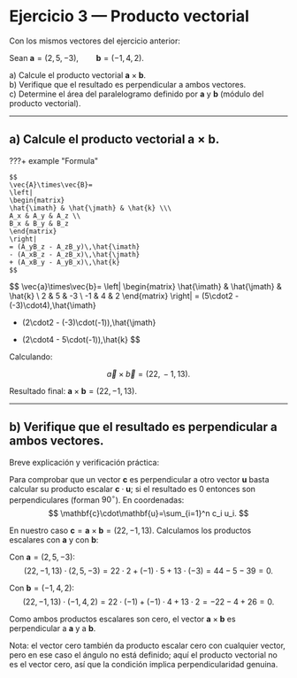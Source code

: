 # Ejercicio 3 — Producto vectorial

Con los mismos vectores del ejercicio anterior:

Sean $\mathbf{a}=(2,5,-3),\qquad \mathbf{b}=(-1,4,2).$

a) Calcule el producto vectorial $\mathbf{a}\times\mathbf{b}$.  
b) Verifique que el resultado es perpendicular a ambos vectores.  
c) Determine el área del paralelogramo definido por $\mathbf{a}$ y $\mathbf{b}$ (módulo del producto vectorial).

---

## a) Calcule el producto vectorial $\mathbf{a}\times\mathbf{b}$.

???+ example "Formula"

    $$
    \vec{A}\times\vec{B}=
    \left|
    \begin{matrix}
    \hat{\imath} & \hat{\jmath} & \hat{k} \\\
    A_x & A_y & A_z \\
    B_x & B_y & B_z
    \end{matrix}
    \right|
    = (A_yB_z - A_zB_y)\,\hat{\imath}
    - (A_xB_z - A_zB_x)\,\hat{\jmath}
    + (A_xB_y - A_yB_x)\,\hat{k}
    $$

$$
\vec{a}\times\vec{b}=
\left|
\begin{matrix}
\hat{\imath} & \hat{\jmath} & \hat{k} \\
2 & 5 & -3 \\
-1 & 4 & 2
\end{matrix}
\right|
= (5\cdot2 - (-3)\cdot4)\,\hat{\imath}
- (2\cdot2 - (-3)\cdot(-1))\,\hat{\jmath}
+ (2\cdot4 - 5\cdot(-1))\,\hat{k}
$$

Calculando:

$$
\vec{a}\times\vec{b} = (22,\,-1,\,13).
$$

Resultado final: $\mathbf{a}\times\mathbf{b} = (22, -1, 13)$.

---

## b) Verifique que el resultado es perpendicular a ambos vectores.

Breve explicación y verificación práctica:

Para comprobar que un vector $\mathbf{c}$ es perpendicular a otro vector $\mathbf{u}$ basta calcular su producto escalar $\mathbf{c}\cdot\mathbf{u}$; si el resultado es 0 entonces son perpendiculares (forman $90^\circ$). En coordenadas:
$$
\mathbf{c}\cdot\mathbf{u}=\sum_{i=1}^n c_i u_i.
$$

En nuestro caso $\mathbf{c}=\mathbf{a}\times\mathbf{b}=(22,-1,13)$. Calculamos los productos escalares con $\mathbf{a}$ y con $\mathbf{b}$:

Con $\mathbf{a}=(2,5,-3)$:
$$
(22,-1,13)\cdot(2,5,-3) = 22\cdot2 + (-1)\cdot5 + 13\cdot(-3) = 44 -5 -39 = 0.
$$

Con $\mathbf{b}=(-1,4,2)$:
$$
(22,-1,13)\cdot(-1,4,2) = 22\cdot(-1) + (-1)\cdot4 + 13\cdot2 = -22 -4 +26 = 0.
$$

Como ambos productos escalares son cero, el vector $\mathbf{a}\times\mathbf{b}$ es perpendicular a $\mathbf{a}$ y a $\mathbf{b}$.

Nota: el vector cero también da producto escalar cero con cualquier vector, pero en ese caso el ángulo no está definido; aquí el producto vectorial no es el vector cero, así que la condición implica perpendicularidad genuina.
